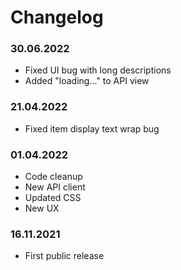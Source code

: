 Changelog
===

### 30.06.2022
- Fixed UI bug with long descriptions
- Added "loading..." to API view

### 21.04.2022
- Fixed item display text wrap bug

### 01.04.2022
- Code cleanup
- New API client
- Updated CSS
- New UX

### 16.11.2021
- First public release